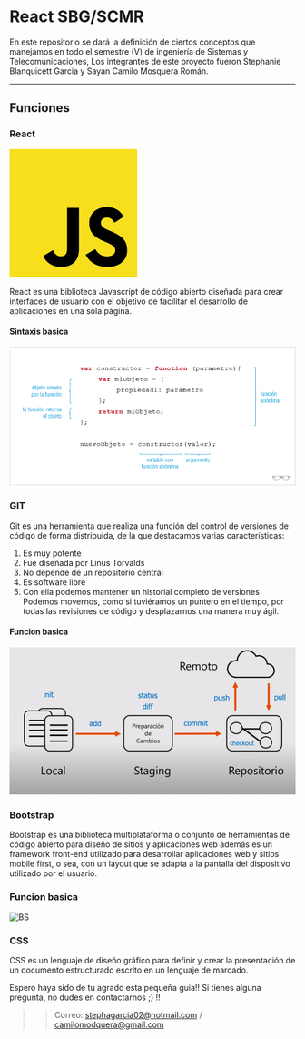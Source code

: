 # React SBG/SCMR

En este repositorio se dará la definición de ciertos conceptos que manejamos en todo el semestre (V) de ingeniería de Sistemas y Telecomunicaciones, Los integrantes de este proyecto fueron Stephanie Blanquicett Garcia y Sayan Camilo Mosquera Román.



___

## Funciones 
### React

![RT](https://github.com/Sh4d0wBG/Javascript_Tarea_1/blob/master/assets/img/descarga.png)

React es una biblioteca Javascript de código abierto diseñada para crear interfaces de usuario con el objetivo de facilitar el desarrollo de aplicaciones en una sola página.

#### Sintaxis basica


![Sintaxis - React](https://github.com/Sh4d0wBG/Javascript_Tarea_1/blob/master/assets/img/sintaxis.png)


### GIT

Git es una herramienta que realiza una función del control de versiones de código de forma distribuida, de la que destacamos varias características:

1. Es muy potente
2. Fue diseñada por Linus Torvalds
3. No depende de un repositorio central
4. Es software libre
5. Con ella podemos mantener un historial completo de versiones
Podemos movernos, como si tuviéramos un puntero en el tiempo, por todas las revisiones de código y desplazarnos una manera muy ágil.

#### Funcion basica
![GIT](https://github.com/Bla4ckGM1nd/TALLER_1_GIT/blob/master/assets/img/git_vida_mrr.png)


### Bootstrap

Bootstrap es una biblioteca multiplataforma o conjunto de herramientas de código abierto para diseño de sitios y aplicaciones web además es un framework front-end utilizado para desarrollar aplicaciones web y sitios mobile first, o sea, con un layout que se adapta a la pantalla del dispositivo utilizado por el usuario.


### Funcion basica

![BS]()

### CSS

CSS es un lenguaje de diseño gráfico para definir y crear la presentación de un documento estructurado escrito en un lenguaje de marcado.​


Espero haya sido de tu agrado esta pequeña guia!! Si tienes alguna pregunta, no dudes en contactarnos ;) !!

>> Correo: stephagarcia02@hotmail.com / camilomodquera@gmail.com